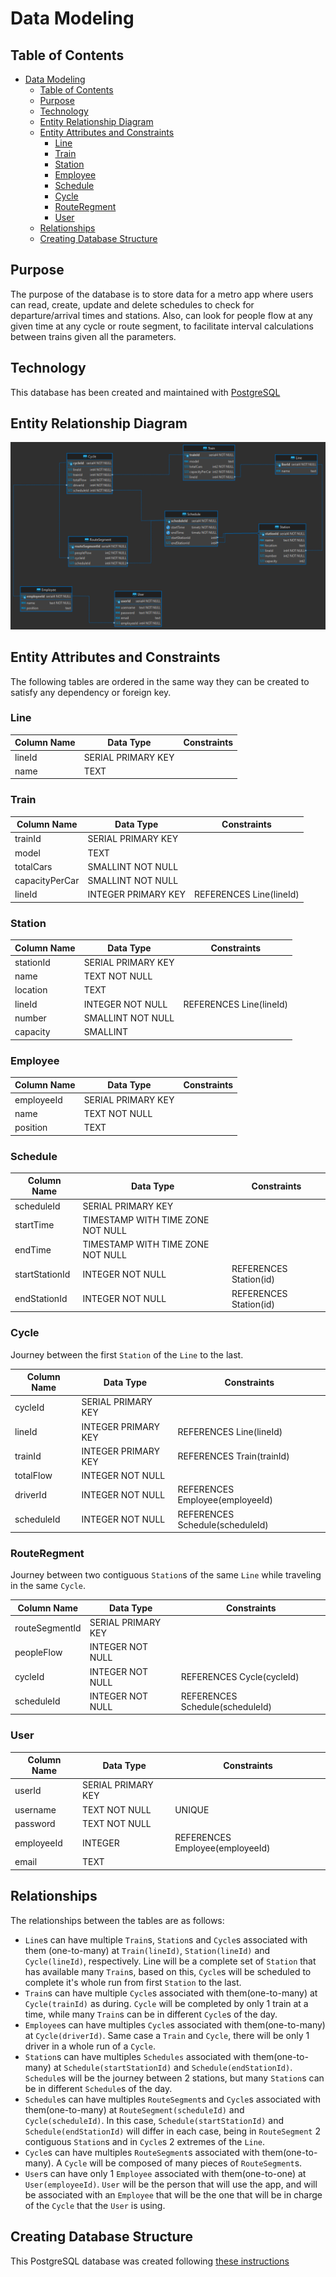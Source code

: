 # Data Modeling

<!-- TODO Add New Table Traffic that contains An Schedule (from 1 hour to 1 hour later, from a Station to a neighbor Station), and what is people flow in this time zone. Maybe create another table just for LineTraffic from 1 hour to 1 hour, that is the sum of all the people flow which trains departed in this time zone. For Example, A - B at 10 am to 11 am, is going to have 300 people flow, and B-C at 10 am to 11 am is going to have 200 people flow. The total people flow in the line is going to be A-B + B-C, 500 people flow in total, so Line from A-C at 10am to 11 am is going to be 500 people. With this number is gonna calculate how many trains to send in this time. In case each train has 6 cars and each car can have 60 people, 360 people for each train. Total capacity must exceed people flow so it makes sense to send 2 trains that can hold 720 people will resolve the problem. This is a simple resolution, without taking into account how many people go out of the train (it assumes that [people that come in] - [people that comes out] = [people flow]), also not taking into account trains that departure just before 10 am but get to final station in time-zone. It is just a simplification of the problem -->

## Table of Contents

- [Data Modeling](#data-modeling)
  - [Table of Contents](#table-of-contents)
  - [Purpose](#purpose)
  - [Technology](#technology)
  - [Entity Relationship Diagram](#entity-relationship-diagram)
  - [Entity Attributes and Constraints](#entity-attributes-and-constraints)
    - [Line](#line)
    - [Train](#train)
    - [Station](#station)
    - [Employee](#employee)
    - [Schedule](#schedule)
    - [Cycle](#cycle)
    - [RouteRegment](#routeregment)
    - [User](#user)
  - [Relationships](#relationships)
  - [Creating Database Structure](#creating-database-structure)

## Purpose

The purpose of the database is to store data for a metro app where users can read, create, update and delete schedules to check for departure/arrival times and stations. Also, can look for people flow at any given time at any cycle or route segment, to facilitate interval calculations between trains given all the parameters.

## Technology

This database has been created and maintained with [PostgreSQL](https://www.postgresql.org/)

## Entity Relationship Diagram

![data-modeling](laba.solvd_metro%20-%20public.png)

## Entity Attributes and Constraints

The following tables are ordered in the same way they can be created to satisfy any dependency or foreign key.

### Line

| Column Name | Data Type          | Constraints |
| ----------- | ------------------ | ----------- |
| lineId      | SERIAL PRIMARY KEY |             |
| name        | TEXT               |             |

### Train

| Column Name    | Data Type           | Constraints             |
| -------------- | ------------------- | ----------------------- |
| trainId        | SERIAL PRIMARY KEY  |                         |
| model          | TEXT                |                         |
| totalCars      | SMALLINT NOT NULL   |                         |
| capacityPerCar | SMALLINT NOT NULL   |                         |
| lineId         | INTEGER PRIMARY KEY | REFERENCES Line(lineId) |

### Station

| Column Name | Data Type          | Constraints             |
| ----------- | ------------------ | ----------------------- |
| stationId   | SERIAL PRIMARY KEY |                         |
| name        | TEXT NOT NULL      |                         |
| location    | TEXT               |                         |
| lineId      | INTEGER NOT NULL   | REFERENCES Line(lineId) |
| number      | SMALLINT NOT NULL  |                         |
| capacity    | SMALLINT           |                         |

### Employee

| Column Name | Data Type          | Constraints |
| ----------- | ------------------ | ----------- |
| employeeId  | SERIAL PRIMARY KEY |             |
| name        | TEXT NOT NULL      |             |
| position    | TEXT               |             |

### Schedule

| Column Name    | Data Type                         | Constraints            |
| -------------- | --------------------------------- | ---------------------- |
| scheduleId     | SERIAL PRIMARY KEY                |                        |
| startTime      | TIMESTAMP WITH TIME ZONE NOT NULL |                        |
| endTime        | TIMESTAMP WITH TIME ZONE NOT NULL |                        |
| startStationId | INTEGER NOT NULL                  | REFERENCES Station(id) |
| endStationId   | INTEGER NOT NULL                  | REFERENCES Station(id) |

### Cycle

Journey between the first `Station` of the `Line` to the last.

| Column Name | Data Type           | Constraints                     |
| ----------- | ------------------- | ------------------------------- |
| cycleId     | SERIAL PRIMARY KEY  |                                 |
| lineId      | INTEGER PRIMARY KEY | REFERENCES Line(lineId)         |
| trainId     | INTEGER PRIMARY KEY | REFERENCES Train(trainId)       |
| totalFlow   | INTEGER NOT NULL    |                                 |
| driverId    | INTEGER NOT NULL    | REFERENCES Employee(employeeId) |
| scheduleId  | INTEGER NOT NULL    | REFERENCES Schedule(scheduleId) |

### RouteRegment

Journey between two contiguous `Station`s of the same `Line` while traveling in the same `Cycle`.

| Column Name    | Data Type          | Constraints                     |
| -------------- | ------------------ | ------------------------------- |
| routeSegmentId | SERIAL PRIMARY KEY |                                 |
| peopleFlow     | INTEGER NOT NULL   |                                 |
| cycleId        | INTEGER NOT NULL   | REFERENCES Cycle(cycleId)       |
| scheduleId     | INTEGER NOT NULL   | REFERENCES Schedule(scheduleId) |

### User

| Column Name | Data Type          | Constraints                     |
| ----------- | ------------------ | ------------------------------- |
| userId      | SERIAL PRIMARY KEY |                                 |
| username    | TEXT NOT NULL      | UNIQUE                          |
| password    | TEXT NOT NULL      |                                 |
| employeeId  | INTEGER            | REFERENCES Employee(employeeId) |
| email       | TEXT               |                                 |

## Relationships

The relationships between the tables are as follows:

- `Line`s can have multiple `Train`s, `Station`s and `Cycle`s associated with them (one-to-many) at `Train(lineId)`, `Station(lineId)` and `Cycle(lineId)`, respectively. Line will be a complete set of `Station` that has available many `Train`s, based on this, `Cycle`s will be scheduled to complete it's whole run from first `Station` to the last.
- `Train`s can have multiple `Cycle`s associated with them(one-to-many) at `Cycle(trainId)` as during. `Cycle` will be completed by only 1 train at a time, while many `Train`s can be in different `Cycle`s of the day.
- `Employee`s can have multiples `Cycle`s associated with them(one-to-many) at `Cycle(driverId)`. Same case a `Train` and `Cycle`, there will be only 1 driver in a whole run of a `Cycle`.
- `Station`s can have multiples `Schedules` associated with them(one-to-many) at `Schedule(startStationId)` and `Schedule(endStationId)`. `Schedule`s will be the journey between 2 stations, but many `Station`s can be in different `Schedule`s of the day.
- `Schedule`s can have multiples `RouteSegment`s and `Cycle`s associated with them(one-to-many) at `RouteSegment(scheduleId)` and `Cycle(scheduleId)`. In this case, `Schedule(startStationId)` and `Schedule(endStationId)` will differ in each case, being in `RouteSegment` 2 contiguous `Station`s and in `Cycle`s 2 extremes of the `Line`.
- `Cycle`s can have multiples `RouteSegment`s associated with them(one-to-many). A `Cycle` will be composed of many pieces of `RouteSegment`s.
- `User`s can have only 1 `Employee` associated with them(one-to-one) at `User(employeeId)`. `User` will be the person that will use the app, and will be associated with an `Employee` that will be the one that will be in charge of the `Cycle` that the `User` is using.

## Creating Database Structure

This PostgreSQL database was created following [these instructions](./init.sql)
